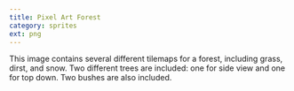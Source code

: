 ```yaml
---
title: Pixel Art Forest
category: sprites
ext: png
---
```

This image contains several different tilemaps for a forest, including grass, dirst, and snow. Two different trees are included: one for side view and one for top down. Two bushes are also included.